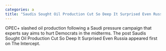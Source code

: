 ```yaml
---
categories: a
title: "Saudis Sought Oil Production Cut So Deep It Surprised Even Russia"
---
```

OPEC+ slashed oil production following a Saudi pressure campaign that experts say aims to hurt Democrats in the midterms.
The post Saudis Sought Oil Production Cut So Deep It Surprised Even Russia appeared first on The Intercept.
